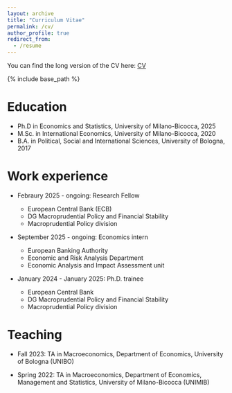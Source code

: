 ```yaml
---
layout: archive
title: "Curriculum Vitae"
permalink: /cv/
author_profile: true
redirect_from:
  - /resume
---
```

You can find the long version of the CV here: [CV](files/CV_GG.pdf)

{% include base_path %}


Education
======
* Ph.D in Economics and Statistics, University of Milano-Bicocca, 2025
* M.Sc. in International Economics, University of Milano-Bicocca, 2020
* B.A. in Political, Social and International Sciences, University of Bologna, 2017

Work experience
======
* Febraury 2025 - ongoing: Research Fellow
  * European Central Bank (ECB)
  * DG Macroprudential Policy and Financial Stability
  * Macroprudential Policy division
 
* September 2025 - ongoing: Economics intern
  * European Banking Authority
  * Economic and Risk Analysis Department 
  * Economic Analysis and Impact Assessment unit

* January 2024 - January 2025: Ph.D. trainee
  * European Central Bank
  * DG Macroprudential Policy and Financial Stability
  * Macroprudential Policy division
  
Teaching
======
* Fall 2023: TA in Macroeconomics, Department of Economics, University of Bologna (UNIBO)

* Spring 2022: TA in Macroeconomics, Department of Economics, Management and Statistics, University of Milano-Bicocca (UNIMIB)

